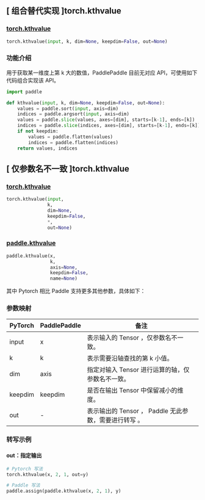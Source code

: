 ## [ 组合替代实现 ]torch.kthvalue

### [torch.kthvalue](https://pytorch.org/docs/stable/generated/torch.kthvalue.html?highlight=kthvalue#torch.kthvalue)

```python
torch.kthvalue(input, k, dim=None, keepdim=False, out=None)
```
### 功能介绍
用于获取某一维度上第 k 大的数值，PaddlePaddle 目前无对应 API，可使用如下代码组合实现该 API。
```python
import paddle

def kthvalue(input, k, dim=None, keepdim=False, out=None):
    values = paddle.sort(input, axis=dim)
    indices = paddle.argsort(input, axis=dim)
    values = paddle.slice(values, axes=[dim], starts=[k-1], ends=[k])
    indices = paddle.slice(indices, axes=[dim], starts=[k-1], ends=[k])
    if not keepdim:
        values = paddle.flatten(values)
        indices = paddle.flatten(indices)
    return values, indices
```
## [ 仅参数名不一致 ]torch.kthvalue
### [torch.kthvalue](https://pytorch.org/docs/stable/generated/torch.kthvalue.html?highlight=kthvalue#torch.kthvalue)

```python
torch.kthvalue(input,
               k,
               dim=None,
               keepdim=False,
               *,
               out=None)
```

### [paddle.kthvalue](https://www.paddlepaddle.org.cn/documentation/docs/zh/api/paddle/kthvalue_cn.html)

```python
paddle.kthvalue(x,
                k,
                axis=None,
                keepdim=False,
                name=None)
```

其中 Pytorch 相比 Paddle 支持更多其他参数，具体如下：

### 参数映射
| PyTorch       | PaddlePaddle | 备注                                                   |
| ------------- | ------------ | ------------------------------------------------------ |
| input         | x            | 表示输入的 Tensor ，仅参数名不一致。                   |
| k         | k           | 表示需要沿轴查找的第 k 小值。                   |
| dim         | axis            | 指定对输入 Tensor 进行运算的轴，仅参数名不一致。                   |
| keepdim         | keepdim            | 是否在输出 Tensor 中保留减小的维度。                   |
| out         | -            | 表示输出的 Tensor ， Paddle 无此参数，需要进行转写 。                   |

### 转写示例

#### out：指定输出
```python
# Pytorch 写法
torch.kthvalue(x, 2, 1, out=y)

# Paddle 写法
paddle.assign(paddle.kthvalue(x, 2, 1), y)
```
